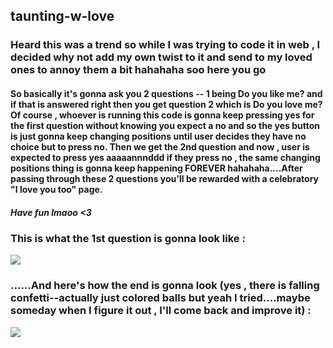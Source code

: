 <H2>taunting-w-love</H2>
<h3>Heard this was a trend so while I was trying to code it in web , I decided why not add my own twist to it and send to my loved ones to annoy them a bit hahahaha soo here you go</h3>
<h4>So basically it's gonna ask you 2 questions -- 1 being Do you like me? and if that is answered right then you get question 2 which is Do you love me?
Of course , whoever is running this code is gonna keep pressing yes for the first question without knowing you expect a no and so the yes button is just gonna keep changing positions until user decides they have no choice but to press no. Then we get the 2nd question and now , user is expected to press yes aaaaannnddd if they press no , the same changing positions thing is gonna keep happening FOREVER hahahaha....After passing through these 2 questions you'll be rewarded with a celebratory "I love you too" page.</h4>
<h5>Have fun lmaoo <3 </h5>

<h3>This is what the 1st question is gonna look like :</h3>
<img src="https://github.com/codingsanji/taunting-w-love/assets/165115144/8290b813-69a1-497d-ac81-b6e079be8734">
<h3>......And here's how the end is gonna look (yes , there is falling confetti--actually just colored balls but yeah I tried....maybe someday when I figure it out , I'll come back and improve it) :</h3>
<img src="https://github.com/codingsanji/taunting-w-love/assets/165115144/b0c88cf3-de48-452a-b9e7-a8a70fef362f">
